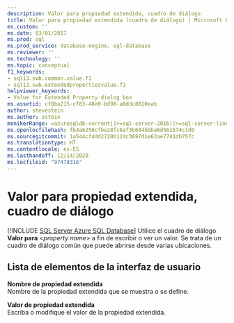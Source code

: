 ```yaml
---
description: Valor para propiedad extendida, cuadro de diálogo
title: Valor para propiedad extendida (cuadro de diálogo) | Microsoft Docs
ms.custom: ''
ms.date: 03/01/2017
ms.prod: sql
ms.prod_service: database-engine, sql-database
ms.reviewer: ''
ms.technology: ''
ms.topic: conceptual
f1_keywords:
- sql13.swb.common.value.f1
- sql13.swb.extendedpropertiesvalue.f1
helpviewer_keywords:
- Value for Extended Property dialog box
ms.assetid: cf0ba215-cf83-48e0-bd98-a8ddc8810eab
author: stevestein
ms.author: sstein
monikerRange: =azuresqldb-current||>=sql-server-2016||>=sql-server-linux-2017||=azuresqldb-mi-current
ms.openlocfilehash: fb4a6256cfbe28fc6af3b684bbba6d561574c1d0
ms.sourcegitcommit: 1a544cf4dd2720b124c3697d1e62ae7741db757c
ms.translationtype: HT
ms.contentlocale: es-ES
ms.lasthandoff: 12/14/2020
ms.locfileid: "97478316"
---
```

# <a name="value-for-extended-property-dialog-box"></a>Valor para propiedad extendida, cuadro de diálogo
[!INCLUDE [SQL Server Azure SQL Database](../../includes/applies-to-version/sql-asdb.md)]
  Utilice el cuadro de diálogo **Valor para** _\<property name>_ a fin de escribir o ver un valor. Se trata de un cuadro de diálogo común que puede abrirse desde varias ubicaciones.  
  
## <a name="ui-element-list"></a>Lista de elementos de la interfaz de usuario  
 **Nombre de propiedad extendida**  
 Nombre de la propiedad extendida que se muestra o se define.  
  
 **Valor de propiedad extendida**  
 Escriba o modifique el valor de la propiedad extendida.  
  
  
